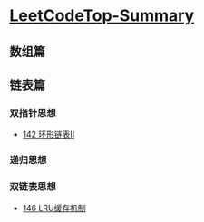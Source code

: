 # [LeetCodeTop-Summary](https://leetcode-cn.top/#/home)
## 数组篇


## 链表篇
### 双指针思想
- [142 环形链表Ⅱ](https://github.com/zhangjunjie0730/LeetCodeTop-Summary/issues/2)
### 递归思想

### 双链表思想
- [146 LRU缓存机制](https://github.com/zhangjunjie0730/LeetCodeTop-Summary/issues/1)
